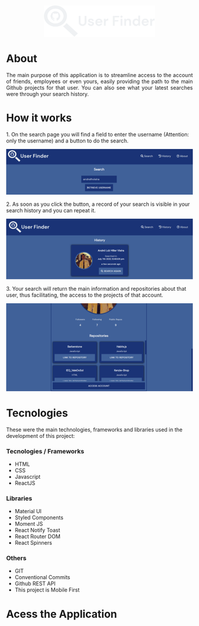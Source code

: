 <div align="center"><img src="src/assets/CompleteLogoUserFinder.svg" width="300"></div>

# About
<p align="justify">
The main purpose of this application is to streamline access to the account of friends, employees or even yours, easily providing the path to the main Github projects for that user. You can also see what your latest searches were through your search history.
</p>

# How it works
<p>
1. On the search page you will find a field to enter the username
(Attention: only the username) and a button to do the search.
</p>
<img
src="src/assets/printSearchPage.png"
alt="Search page print for demonstration"
/>
<p>
2. As soon as you click the button, a record of your search is
visible in your search history and you can repeat it.
</p>
<img
src="src/assets/printHistoryPage.png"
alt="History page print for demonstration"
/>
<p>
3. Your search will return the main information and repositories
about that user, thus facilitating, the access to the projects of
that account.
</p>
<img
src="src/assets/printSearchPageResult.png"
alt="Search page results print for demonstration"
/>


# Tecnologies
These were the main technologies, frameworks and libraries used in the development of this project:

### Tecnologies / Frameworks
- HTML
- CSS
- Javascript
- ReactJS

### Libraries
- Material UI
- Styled Components 
- Moment JS
- React Notify Toast
- React Router DOM
- React Spinners

### Others
- GIT
- Conventional Commits
- Github REST API
- This project is Mobile First

# Acess the Application 